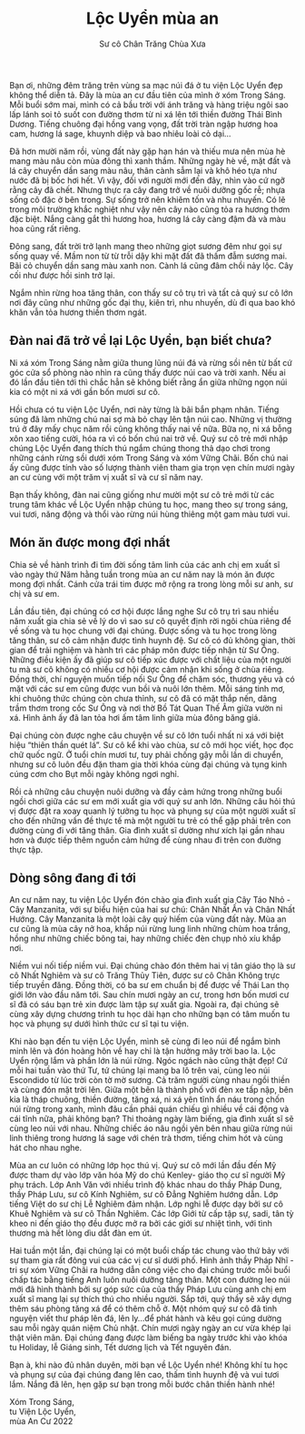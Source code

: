 ﻿---
title: Lộc Uyển mùa an
author: Sư cô Chân Trăng Chùa Xưa
---

Bạn ơi, những đêm trăng trên vùng sa mạc núi đá ở tu viện Lộc Uyển đẹp không thể diễn tả. Đây là mùa an cư đầu tiên của mình ở xóm Trong Sáng. Mỗi buổi sớm mai, mình có cả bầu trời với ánh trăng và hàng triệu ngôi sao lấp lánh soi tỏ suốt con đường thơm từ ni xá lên tới thiền đường Thái Bình Dương. Tiếng chuông đại hồng vang vọng, đất trời tràn ngập hương hoa cam, hương lá sage, khuynh diệp và bao nhiêu loài cỏ dại…

Đã hơn mười năm rồi, vùng đất này gặp hạn hán và thiếu mưa nên mùa hè mang màu nâu còn mùa đông thì xanh thắm. Những ngày hè về, mặt đất và lá cây chuyển dần sang màu nâu, thân cành sẫm lại và khô héo tựa như nước đã bị bốc hơi hết. Vì vậy, đối với người mới đến đây, nhìn vào cứ ngỡ rằng cây đã chết. Nhưng thực ra cây đang trở về nuôi dưỡng gốc rễ; nhựa sống cô đặc ở bên trong. Sự sống trở nên khiêm tốn và nhu nhuyến. Có lẽ trong môi trường khắc nghiệt như vậy nên cây nào cũng tỏa ra hương thơm đặc biệt. Nắng càng gắt thì hương hoa, hương lá cây càng đậm đà và màu hoa cũng rất riêng. 

Đông sang, đất trời trở lạnh mang theo những giọt sương đêm như gọi sự sống quay về. Mầm non từ từ trỗi dậy khi mặt đất đã thấm đẫm sương mai. Bãi cỏ chuyển dần sang màu xanh non. Cành lá cũng đâm chồi nảy lộc. Cây cối như được hồi sinh trở lại. 

Ngắm nhìn rừng hoa tăng thân, con thấy sư cô trụ trì và tất cả quý sư cô lớn nơi đây cũng như những gốc đại thụ, kiên trì, nhu nhuyến, dù đi qua bao khó khăn vẫn tỏa hương thiền thơm ngát. 

## Đàn nai đã trở về lại Lộc Uyển, bạn biết chưa?

Ni xá xóm Trong Sáng nằm giữa thung lũng núi đá và rừng sồi nên từ bất cứ góc cửa sổ phòng nào nhìn ra cũng thấy được núi cao và trời xanh. Nếu ai đó lần đầu tiên tới thì chắc hẳn sẽ không biết rằng ẩn giữa những ngọn núi kia có một ni xá với gần bốn mươi sư cô. 

Hồi chưa có tu viện Lộc Uyển, nơi này từng là bãi bắn phạm nhân. Tiếng súng đã làm những chú nai sợ mà bỏ chạy lên tận núi cao. Những vị thường trú ở đây mấy chục năm rồi cũng không thấy nai về nữa. Bữa nọ, ni xá bỗng xôn xao tiếng cười, hóa ra vì có bốn chú nai trở về. Quý sư cô trẻ mới nhập chúng Lộc Uyển đang thích thú ngắm chúng thong thả dạo chơi trong những cánh rừng sồi dưới xóm Trong Sáng và xóm Vững Chãi. Bốn chú nai ấy cũng được tính vào số lượng thành viên tham gia trọn vẹn chín mươi ngày an cư cùng với một trăm vị xuất sĩ và cư sĩ năm nay. 

Bạn thấy không, đàn nai cũng giống như mười một sư cô trẻ mới từ các trung tâm khác về Lộc Uyển nhập chúng tu học, mang theo sự trong sáng, vui tươi, năng động và thổi vào rừng núi hùng thiêng một gam màu tươi vui. 

## Món ăn được mong đợi nhất

Chia sẻ về hành trình đi tìm đời sống tâm linh của các anh chị em xuất sĩ vào ngày thứ Năm hằng tuần trong mùa an cư năm nay là món ăn được mong đợi nhất. Cánh cửa trái tim được mở rộng ra trong lòng mỗi sư anh, sư chị và sư em.

Lần đầu tiên, đại chúng có cơ hội được lắng nghe Sư cô trụ trì sau nhiều năm xuất gia chia sẻ về lý do vì sao sư cô quyết định rời ngôi chùa riêng để về sống và tu học chung với đại chúng. Được sống và tu học trong lòng tăng thân, sư cô cảm nhận được tình huynh đệ. Sư cô có đủ không gian, thời gian để trải nghiệm và hành trì các pháp môn được tiếp nhận từ Sư Ông. Những điều kiện ấy đã giúp sư cô tiếp xúc được với chất liệu của một người tu mà sư cô không có nhiều cơ hội được cảm nhận khi sống ở chùa riêng. Đồng thời, chí nguyện muốn tiếp nối Sư Ông để chăm sóc, thương yêu và có mặt với các sư em cũng được vun bồi và nuôi lớn thêm. Mỗi sáng tinh mơ, khi chuông thức chúng còn chưa thỉnh, sư cô đã có mặt thắp nến, dâng trầm thơm trong cốc Sư Ông và nơi thờ Bồ Tát Quan Thế Âm giữa vườn ni xá. Hình ảnh ấy đã lan tỏa hơi ấm tâm linh giữa mùa đông băng giá. 

Đại chúng còn được nghe câu chuyện về sư cô lớn tuổi nhất ni xá với biệt hiệu “thiên thần quét lá”. Sư cô kể khi vào chùa, sư cô mới học viết, học đọc chữ quốc ngữ. Ở tuổi chín mươi tư, tuy phải chống gậy mỗi lần di chuyển, nhưng sư cô luôn đều đặn tham gia thời khóa cùng đại chúng và tụng kinh cúng cơm cho Bụt mỗi ngày không ngơi nghỉ. 

Rồi cả những câu chuyện nuôi dưỡng và đầy cảm hứng trong những buổi ngồi chơi giữa các sư em mới xuất gia với quý sư anh lớn. Những câu hỏi thú vị được đặt ra xoay quanh lý tưởng tu học và phụng sự của một người xuất sĩ cho đến những vấn đề thực tế mà một người tu trẻ có thể gặp phải trên con đường cùng đi với tăng thân. Gia đình xuất sĩ dường như xích lại gần nhau hơn và được tiếp thêm nguồn cảm hứng để cùng nhau đi trên con đường thực tập. 

## Dòng sông đang đi tới

An cư năm nay, tu viện Lộc Uyển đón chào gia đình xuất gia Cây Táo Nhỏ - Cây Manzanita, với sự biểu hiện của hai sư chú: Chân Nhất Ấn và Chân Nhất Hướng. Cây Manzanita là một loài cây quý hiếm của vùng đất này. Mùa an cư cũng là mùa cây nở hoa, khắp núi rừng lung linh những chùm hoa trắng, hồng như những chiếc bông tai, hay những chiếc đèn chụp nhỏ xíu khắp nơi. 

Niềm vui nối tiếp niềm vui. Đại chúng chào đón thêm hai vị tân giáo thọ là sư cô Nhất Nghiêm và sư cô Trăng Thủy Tiên, được sư cô Chân Không trực tiếp truyền đăng. Đồng thời, có ba sư em chuẩn bị để được về Thái Lan thọ giới lớn vào đầu năm tới. Sau chín mươi ngày an cư, trong hơn bốn mươi cư sĩ đã có sáu bạn trẻ xin được làm tập sự xuất gia. Ngoài ra, đại chúng sẽ cùng xây dựng chương trình tu học dài hạn cho những bạn có tâm muốn tu học và phụng sự dưới hình thức cư sĩ tại tu viện. 

Khi nào bạn đến tu viện Lộc Uyển, mình sẽ cùng đi leo núi để ngắm bình minh lên và đón hoàng hôn về hay chỉ là tận hưởng mây trời bao la. Lộc Uyển rộng lắm và phần lớn là núi rừng. Ngóc ngách nào cũng thật đẹp! Cứ mỗi hai tuần vào thứ Tư, tứ chúng lại mang ba lô trên vai, cùng leo núi Escondido từ lúc trời còn tờ mờ sương. Cả trăm người cùng nhau ngồi thiền và cùng đón mặt trời lên. Giữa một bên là thành phố với đèn xe tấp nập, bên kia là tháp chuông, thiền đường, tăng xá, ni xá yên tĩnh ẩn náu trong chốn núi rừng trong xanh, mình đâu cần phải quán chiếu gì nhiều về cái động và cái tĩnh nữa, phải không bạn? Thi thoảng ngày làm biếng, gia đình xuất sĩ sẽ cùng leo núi với nhau. Những chiếc áo nâu ngồi yên bên nhau giữa rừng núi linh thiêng trong hương lá sage với chén trà thơm, tiếng chim hót và cùng hát cho nhau nghe.

Mùa an cư luôn có những lớp học thú vị. Quý sư cô mới lần đầu đến Mỹ được tham dự vào lớp văn hóa Mỹ do chú Kenley- giáo thọ cư sĩ người Mỹ phụ trách. Lớp Anh Văn với nhiều trình độ khác nhau do thầy Pháp Dung, thầy Pháp Lưu, sư cô Kính Nghiêm, sư cô Đẳng Nghiêm hướng dẫn. Lớp tiếng Việt do sư chị Lễ Nghiêm đảm nhận. Lớp nghi lễ được dạy bởi sư cô Khuê Nghiêm và sư cô Thần Nghiêm. Các lớp Giới từ cấp tập sự, sadi, tân tỳ kheo ni đến giáo thọ đều được mở ra bởi các giới sư nhiệt tình, với tình thương mà hết lòng dìu dắt đàn em út. 

Hai tuần một lần, đại chúng lại có một buổi chấp tác chung vào thứ bảy với sự tham gia rất đông vui của các vị cư sĩ dưới phố. Hình ảnh thầy Pháp Nhĩ - tri sự xóm Vững Chãi ra hướng dẫn công việc cho đại chúng trước mỗi buổi chấp tác bằng tiếng Anh luôn nuôi dưỡng tăng thân. Một con đường leo núi mới đã hình thành bởi sự góp sức của của thầy Pháp Lưu cùng anh chị em xuất sĩ mang lại sự thích thú cho nhiều người. Sắp tới, quý thầy sẽ xây dựng thêm sáu phòng tăng xá để có thêm chỗ ở. Một nhóm quý sư cô đã tình nguyện viết thư pháp lên đá, lên ly…để phát hành và kêu gọi cúng dường sau mỗi ngày quán niệm Chủ nhật. Chín mươi ngày ngày an cư vừa khép lại thật viên mãn. Đại chúng đang được làm biếng ba ngày trước khi vào khóa tu Holiday, lễ Giáng sinh, Tết dương lịch và Tết nguyên đán. 

Bạn à, khi nào đủ nhân duyên, mời bạn về Lộc Uyển nhé! Không khí tu học và phụng sự của đại chúng đang lên cao, thấm tình huynh đệ và vui tươi lắm. Nắng đã lên, hẹn gặp sư bạn trong mỗi bước chân thiền hành nhé! 

<p class="signoff"><span class="signoff-lvl-1">Xóm Trong Sáng,</span><br/>
<span class="signoff-lvl-2">tu Viện Lộc Uyển,</span><br/>
<span class="signoff-lvl-2">mùa An Cư 2022</span></p>